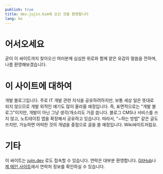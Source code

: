 ```yaml
---
publish: true
title: dev.jujin.kim에 오신 것을 환영합니다
lang: ko
---
```

# 어서오세요
굳이 이 싸이트까지 찾아오신 여러분께 심심한 위로와 함께 얕은 유감의 말씀을 전하며, 나름 환영해보겠습니다.
# 이 사이트에 대하여
개발 블로그입니다. 주로 IT 개발 관련 지식을 공유하려하지만, 보통 세상 일은 뜻대로 되지 않으므로 개발 외적인 얘기도 많이 올라올 얘정입니다. 즉, 표면적으로는 "개발 블로그"이지만, 개발이 아닌 그냥 생각/개소리도 가끔 씁니다.
블로그 CMS나 서비스를 쓰지 않고, 노트테이킹 앱을 확장해서 공유하고 있습니다. 따라서, "~하는 방법" 같은 글도 쓰지만, 가능하면 어떠한 것의 개념을 중점으로 글을 쓸 예정입니다. Wiki싸이트처럼요.

# 기타
이 싸이트는 [jujin.dev](https://juijn.dev) 로도 접속할 수 있습니다.
연락은 대부분 환영합니다. [GitHub](https://github.com/jujinkim)나  [제 메인 사이트](https://jujin.kim)에서 연락처 정보를 확인하실 수 있습니다.